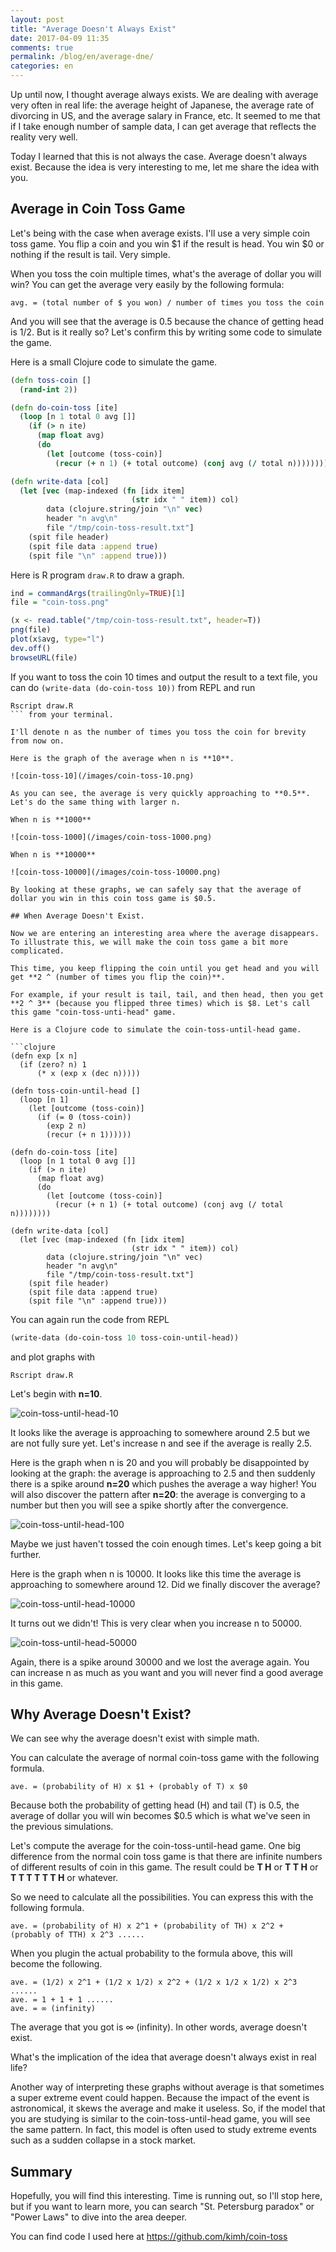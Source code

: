 ```yaml
---
layout: post
title: "Average Doesn't Always Exist"
date: 2017-04-09 11:35
comments: true
permalink: /blog/en/average-dne/
categories: en
---
```


Up until now, I thought average always exists. We are dealing with average very often in real life: the average height of Japanese, the average rate of divorcing in US, and the average salary in France, etc. It seemed to me that if I take enough number of sample data, I can get average that reflects the reality very well.

Today I learned that this is not always the case. Average doesn't always exist. Because the idea is very interesting to me, let me share the idea with you.

## Average in Coin Toss Game

Let's being with the case when average exists. I'll use a very simple coin toss game. You flip a coin and you win $1 if the result is head. You win $0 or nothing if the result is tail. Very simple.

When you toss the coin multiple times, what's the average of dollar you will win? You can get the average very easily by the following formula:

`avg. = (total number of $ you won) / number of times you toss the coin`

And you will see that the average is 0.5 because the chance of getting head is 1/2. But is it really so? Let's confirm this by writing some code to simulate the game.

Here is a small Clojure code to simulate the game.

```clojure
(defn toss-coin []
  (rand-int 2))

(defn do-coin-toss [ite]
  (loop [n 1 total 0 avg []]
    (if (> n ite)
      (map float avg)
      (do
        (let [outcome (toss-coin)]
          (recur (+ n 1) (+ total outcome) (conj avg (/ total n))))))))

(defn write-data [col]
  (let [vec (map-indexed (fn [idx item]
                           (str idx " " item)) col)
        data (clojure.string/join "\n" vec)
        header "n avg\n"
        file "/tmp/coin-toss-result.txt"]
    (spit file header)
    (spit file data :append true)
    (spit file "\n" :append true)))
```

Here is R program `draw.R` to draw a graph.

```r
ind = commandArgs(trailingOnly=TRUE)[1]
file = "coin-toss.png"

(x <- read.table("/tmp/coin-toss-result.txt", header=T))
png(file)
plot(x$avg, type="l")
dev.off()
browseURL(file)
```

If you want to toss the coin 10 times and output the result to a text file, you can do `(write-data (do-coin-toss 10))` from REPL and run

```
Rscript draw.R
``` from your terminal.

I'll denote n as the number of times you toss the coin for brevity from now on.

Here is the graph of the average when n is **10**.

![coin-toss-10](/images/coin-toss-10.png)

As you can see, the average is very quickly approaching to **0.5**. Let's do the same thing with larger n.

When n is **1000**

![coin-toss-1000](/images/coin-toss-1000.png)

When n is **10000**

![coin-toss-10000](/images/coin-toss-10000.png)

By looking at these graphs, we can safely say that the average of dollar you win in this coin toss game is $0.5.

## When Average Doesn't Exist.

Now we are entering an interesting area where the average disappears. To illustrate this, we will make the coin toss game a bit more complicated.

This time, you keep flipping the coin until you get head and you will get **2 ^ (number of times you flip the coin)**.

For example, if your result is tail, tail, and then head, then you get **2 ^ 3** (because you flipped three times) which is $8. Let's call this game "coin-toss-unti-head" game.

Here is a Clojure code to simulate the coin-toss-until-head game.

```clojure
(defn exp [x n]
  (if (zero? n) 1
      (* x (exp x (dec n)))))

(defn toss-coin-until-head []
  (loop [n 1]
    (let [outcome (toss-coin)]
      (if (= 0 (toss-coin))
        (exp 2 n)
        (recur (+ n 1))))))

(defn do-coin-toss [ite]
  (loop [n 1 total 0 avg []]
    (if (> n ite)
      (map float avg)
      (do
        (let [outcome (toss-coin)]
          (recur (+ n 1) (+ total outcome) (conj avg (/ total n))))))))

(defn write-data [col]
  (let [vec (map-indexed (fn [idx item]
                           (str idx " " item)) col)
        data (clojure.string/join "\n" vec)
        header "n avg\n"
        file "/tmp/coin-toss-result.txt"]
    (spit file header)
    (spit file data :append true)
    (spit file "\n" :append true)))

```

You can again run the code from REPL

```clojure
(write-data (do-coin-toss 10 toss-coin-until-head))
```

and plot graphs with

```
Rscript draw.R
```

Let's begin with **n=10**.

![coin-toss-until-head-10](/images/coin-toss-until-head-10.png)

It looks like the average is approaching to somewhere around 2.5 but we are not fully sure yet. Let's increase n and see if the average is really 2.5.

Here is the graph when n is 20 and you will probably be disappointed by looking at the graph: the average is approaching to 2.5 and  then suddenly there is a spike around **n=20** which pushes the average a way higher! You will also discover the pattern after **n=20**: the average is converging to a number but then you will see a spike shortly after the convergence.

![coin-toss-until-head-100](/images/coin-toss-until-head-100.png)

Maybe we just haven't tossed the coin enough times. Let's keep going a bit further.

Here is the graph when n is 10000. It looks like this time the average is approaching to somewhere around 12. Did we finally discover the average?

![coin-toss-until-head-10000](/images/coin-toss-until-head-10000.png)

It turns out we didn't! This is very clear when you increase n to 50000.

![coin-toss-until-head-50000](/images/coin-toss-until-head-50000.png)

Again, there is a spike around 30000 and we lost the average again. You can increase n as much as you want and you will never find a good average in this game.

## Why Average Doesn't Exist?

We can see why the average doesn't exist with simple math.

You can calculate the average of normal coin-toss game with the following formula.

```
ave. = (probability of H) x $1 + (probably of T) x $0
```

Because both the probability of getting head (H) and tail (T) is 0.5, the average of dollar you will win becomes $0.5 which is what we've seen in the previous simulations.

Let's compute the average for the coin-toss-until-head game. One big difference from the normal coin toss game is that
there are infinite numbers of different results of coin in this game. The result could be **T H** or **T T H** or **T T T T T T H** or whatever.

So we need to calculate all the possibilities. You can express this with the following formula.

```
ave. = (probability of H) x 2^1 + (probability of TH) x 2^2 + (probably of TTH) x 2^3 ......
```

When you plugin the actual probability to the formula above, this will become the following.

```
ave. = (1/2) x 2^1 + (1/2 x 1/2) x 2^2 + (1/2 x 1/2 x 1/2) x 2^3 ......
ave. = 1 + 1 + 1 ......
ave. = ∞ (infinity)
```

The average that you got is ∞ (infinity). In other words, average doesn't exist.

What's the implication of the idea that average doesn't always exist in real life?

Another way of interpreting these graphs without average is that sometimes a super extreme event could happen. Because the impact of the event is astronomical, it skews the average and make it useless. So, if the model that you are studying is similar to the coin-toss-until-head game, you will see the same pattern. In fact, this model is often used to study extreme events such as a sudden collapse in a stock market.

## Summary

Hopefully, you will find this interesting. Time is running out, so I'll stop here, but if you want to learn more, you can search "St. Petersburg paradox" or "Power Laws" to dive into the area deeper.

You can find code I used here at https://github.com/kimh/coin-toss
